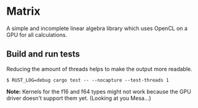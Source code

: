 # Matrix
A simple and incomplete linear algebra library which uses OpenCL on a GPU for all calculations.

## Build and run tests
Reducing the amount of threads helps to make the output more readable.
```
$ RUST_LOG=debug cargo test -- --nocapture --test-threads 1
```

__Note:__
Kernels for the f16 and f64 types might not work because the GPU driver doesn't support them yet.
(Looking at you Mesa...)
